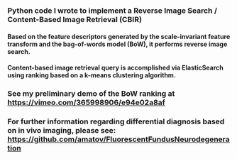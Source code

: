 ### Python code I wrote to implement a Reverse Image Search / Content-Based Image Retrieval (CBIR)

####  Based on the feature descriptors generated by the scale-invariant feature transform and the bag-of-words model (BoW), it performs reverse image search. 

#### Content-based image retrieval query is accomplished via ElasticSearch using ranking based on a k-means clustering algorithm.

### See my preliminary demo of the BoW ranking at https://vimeo.com/365998906/e94e02a8af

### For further information regarding differential diagnosis based on in vivo imaging, please see: https://github.com/amatov/FluorescentFundusNeurodegeneration
